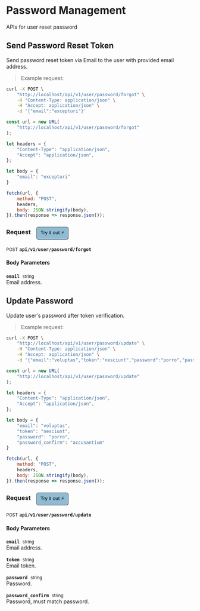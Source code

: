 # Password Management

APIs for user reset password

## Send Password Reset Token


Send password reset token via Email to the user with provided email address.

> Example request:

```bash
curl -X POST \
    "http://localhost/api/v1/user/password/forgot" \
    -H "Content-Type: application/json" \
    -H "Accept: application/json" \
    -d '{"email":"excepturi"}'

```

```javascript
const url = new URL(
    "http://localhost/api/v1/user/password/forgot"
);

let headers = {
    "Content-Type": "application/json",
    "Accept": "application/json",
};

let body = {
    "email": "excepturi"
}

fetch(url, {
    method: "POST",
    headers,
    body: JSON.stringify(body),
}).then(response => response.json());
```


<div id="execution-results-POSTapi-v1-user-password-forgot" hidden>
    <blockquote>Received response<span id="execution-response-status-POSTapi-v1-user-password-forgot"></span>:</blockquote>
    <pre class="json"><code id="execution-response-content-POSTapi-v1-user-password-forgot"></code></pre>
</div>
<div id="execution-error-POSTapi-v1-user-password-forgot" hidden>
    <blockquote>Request failed with error:</blockquote>
    <pre><code id="execution-error-message-POSTapi-v1-user-password-forgot"></code></pre>
</div>
<form id="form-POSTapi-v1-user-password-forgot" data-method="POST" data-path="api/v1/user/password/forgot" data-authed="0" data-hasfiles="0" data-headers='{"Content-Type":"application\/json","Accept":"application\/json"}' onsubmit="event.preventDefault(); executeTryOut('POSTapi-v1-user-password-forgot', this);">
<h3>
    Request&nbsp;&nbsp;&nbsp;
        <button type="button" style="background-color: #8fbcd4; padding: 5px 10px; border-radius: 5px; border-width: thin;" id="btn-tryout-POSTapi-v1-user-password-forgot" onclick="tryItOut('POSTapi-v1-user-password-forgot');">Try it out ⚡</button>
    <button type="button" style="background-color: #c97a7e; padding: 5px 10px; border-radius: 5px; border-width: thin;" id="btn-canceltryout-POSTapi-v1-user-password-forgot" onclick="cancelTryOut('POSTapi-v1-user-password-forgot');" hidden>Cancel</button>&nbsp;&nbsp;
    <button type="submit" style="background-color: #6ac174; padding: 5px 10px; border-radius: 5px; border-width: thin;" id="btn-executetryout-POSTapi-v1-user-password-forgot" hidden>Send Request 💥</button>
    </h3>
<p>
<small class="badge badge-black">POST</small>
 <b><code>api/v1/user/password/forgot</code></b>
</p>
<h4 class="fancy-heading-panel"><b>Body Parameters</b></h4>
<p>
<b><code>email</code></b>&nbsp;&nbsp;<small>string</small>  &nbsp;
<input type="text" name="email" data-endpoint="POSTapi-v1-user-password-forgot" data-component="body" required  hidden>
<br>
Email address.
</p>

</form>


## Update Password


Update user's password after token verification.

> Example request:

```bash
curl -X POST \
    "http://localhost/api/v1/user/password/update" \
    -H "Content-Type: application/json" \
    -H "Accept: application/json" \
    -d '{"email":"voluptas","token":"nesciunt","password":"porro","password_confirm":"accusantium"}'

```

```javascript
const url = new URL(
    "http://localhost/api/v1/user/password/update"
);

let headers = {
    "Content-Type": "application/json",
    "Accept": "application/json",
};

let body = {
    "email": "voluptas",
    "token": "nesciunt",
    "password": "porro",
    "password_confirm": "accusantium"
}

fetch(url, {
    method: "POST",
    headers,
    body: JSON.stringify(body),
}).then(response => response.json());
```


<div id="execution-results-POSTapi-v1-user-password-update" hidden>
    <blockquote>Received response<span id="execution-response-status-POSTapi-v1-user-password-update"></span>:</blockquote>
    <pre class="json"><code id="execution-response-content-POSTapi-v1-user-password-update"></code></pre>
</div>
<div id="execution-error-POSTapi-v1-user-password-update" hidden>
    <blockquote>Request failed with error:</blockquote>
    <pre><code id="execution-error-message-POSTapi-v1-user-password-update"></code></pre>
</div>
<form id="form-POSTapi-v1-user-password-update" data-method="POST" data-path="api/v1/user/password/update" data-authed="0" data-hasfiles="0" data-headers='{"Content-Type":"application\/json","Accept":"application\/json"}' onsubmit="event.preventDefault(); executeTryOut('POSTapi-v1-user-password-update', this);">
<h3>
    Request&nbsp;&nbsp;&nbsp;
        <button type="button" style="background-color: #8fbcd4; padding: 5px 10px; border-radius: 5px; border-width: thin;" id="btn-tryout-POSTapi-v1-user-password-update" onclick="tryItOut('POSTapi-v1-user-password-update');">Try it out ⚡</button>
    <button type="button" style="background-color: #c97a7e; padding: 5px 10px; border-radius: 5px; border-width: thin;" id="btn-canceltryout-POSTapi-v1-user-password-update" onclick="cancelTryOut('POSTapi-v1-user-password-update');" hidden>Cancel</button>&nbsp;&nbsp;
    <button type="submit" style="background-color: #6ac174; padding: 5px 10px; border-radius: 5px; border-width: thin;" id="btn-executetryout-POSTapi-v1-user-password-update" hidden>Send Request 💥</button>
    </h3>
<p>
<small class="badge badge-black">POST</small>
 <b><code>api/v1/user/password/update</code></b>
</p>
<h4 class="fancy-heading-panel"><b>Body Parameters</b></h4>
<p>
<b><code>email</code></b>&nbsp;&nbsp;<small>string</small>  &nbsp;
<input type="text" name="email" data-endpoint="POSTapi-v1-user-password-update" data-component="body" required  hidden>
<br>
Email address.
</p>
<p>
<b><code>token</code></b>&nbsp;&nbsp;<small>string</small>  &nbsp;
<input type="text" name="token" data-endpoint="POSTapi-v1-user-password-update" data-component="body" required  hidden>
<br>
Email token.
</p>
<p>
<b><code>password</code></b>&nbsp;&nbsp;<small>string</small>  &nbsp;
<input type="password" name="password" data-endpoint="POSTapi-v1-user-password-update" data-component="body" required  hidden>
<br>
Password.
</p>
<p>
<b><code>password_confirm</code></b>&nbsp;&nbsp;<small>string</small>  &nbsp;
<input type="password" name="password_confirm" data-endpoint="POSTapi-v1-user-password-update" data-component="body" required  hidden>
<br>
Password, must match password.
</p>

</form>



